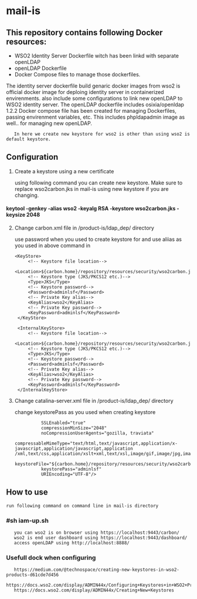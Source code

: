 # mail-is

## This repository contains following Docker resources:
- WSO2 Identity Server Dockerfile witch has been linkd with separate openLDAP
- openLDAP Dockerfile
- Docker Compose files to manage those dockerfiles.

The identity server dockerfile build genaric docker images from wso2 is official docker image for deploing identity server in containerized envirenments. also include some configurations to link new openLDAP to WSO2 identity server. The openLDAP dockerfile includes osixia/openldap 1.2.2
       Docker compose file has been created for managing Dockerfiles, passing envirenment variables, etc. This includes phpldapadmin image as well.. for managing new openLDAP.
       
       In here we create new keystore for wso2 is other than using wso2 is default keystore.
       
##  Configuration

1. Create a keystore using a new certificate

    using following command you can create new keystore. Make sure to replace wso2carbon.jks in mail-is using new keystore if you are changing.

 #### keytool -genkey -alias wso2 -keyalg RSA -keystore wso2carbon.jks -keysize 2048
 
2. Change carbon.xml file in /product-is/ldap_dep/ directory
   
    use password when you used to create keystore for <KeyPassword> and use aliias as you used in above command in <KeyAlias>
         
       <KeyStore>
            <!-- Keystore file location-->
            <Location>${carbon.home}/repository/resources/security/wso2carbon.jks</Location>
            <!-- Keystore type (JKS/PKCS12 etc.)-->
            <Type>JKS</Type>
            <!-- Keystore password-->
            <Password>adminlsf</Password>
            <!-- Private Key alias-->
            <KeyAlias>wso2</KeyAlias>
            <!-- Private Key password-->
            <KeyPassword>adminlsf</KeyPassword>
        </KeyStore>

        <InternalKeyStore>
            <!-- Keystore file location-->
            <Location>${carbon.home}/repository/resources/security/wso2carbon.jks</Location>
            <!-- Keystore type (JKS/PKCS12 etc.)-->
            <Type>JKS</Type>
            <!-- Keystore password-->
            <Password>adminlsf</Password>
            <!-- Private Key alias-->
            <KeyAlias>wso2</KeyAlias>
            <!-- Private Key password-->
            <KeyPassword>adminlsf</KeyPassword>
        </InternalKeyStore>
        
  3. Change catalina-server.xml file in /product-is/ldap_dep/ directory
 
     change keystorePass as you used when creating keystore
    
  
                   SSLEnabled="true"
                   compressionMinSize="2048"
                   noCompressionUserAgents="gozilla, traviata"
                   compressableMimeType="text/html,text/javascript,application/x-javascript,application/javascript,application                                          /xml,text/css,application/xslt+xml,text/xsl,image/gif,image/jpg,image/jpeg"
                   keystoreFile="${carbon.home}/repository/resources/security/wso2carbon.jks"
                   keystorePass="adminlsf"
                   URIEncoding="UTF-8"/>
                   
 ## How to use
 
    run following command on command line in mail-is directory
    
  ###  #sh iam-up.sh
  
       you can wso2 is on browser using https://localhost:9443/carbon/
       wso2 is end user dashboard using https://localhost:9443/dashboard/
       access openLDAP using http://localhost:8888/
### Usefull dock when configuring

       https://medium.com/@technospace/creating-new-keystores-in-wso2-products-d61cde7d456
       https://docs.wso2.com/display/ADMIN44x/Configuring+Keystores+in+WSO2+Products
       https://docs.wso2.com/display/ADMIN44x/Creating+New+Keystores
